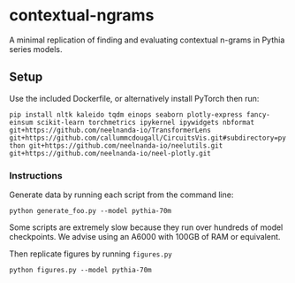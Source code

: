 # contextual-ngrams

A minimal replication of finding and evaluating contextual n-grams in Pythia series models.

## Setup

Use the included Dockerfile, or alternatively install PyTorch then run:

`pip install nltk kaleido tqdm einops seaborn plotly-express fancy-einsum scikit-learn torchmetrics ipykernel ipywidgets nbformat git+https://github.com/neelnanda-io/TransformerLens git+https://github.com/callummcdougall/CircuitsVis.git#subdirectory=python git+https://github.com/neelnanda-io/neelutils.git git+https://github.com/neelnanda-io/neel-plotly.git`

### Instructions

Generate data by running each script from the command line:

`python generate_foo.py --model pythia-70m`

Some scripts are extremely slow because they run over hundreds of model checkpoints. We advise using an A6000 with 100GB of RAM or equivalent.

Then replicate figures by running `figures.py`

`python figures.py --model pythia-70m`

